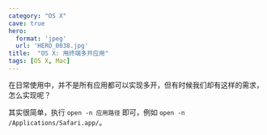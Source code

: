 ```yaml
---
category: "OS X"
cave: true
hero:
  format: 'jpeg'
  url: 'HERO_0038.jpg'
title:  "OS X: 用终端多开应用"
tags: [OS X, Mac]
---
```

在日常使用中，并不是所有应用都可以实现多开，但有时候我们却有这样的需求，怎么实现呢？

其实很简单，执行 `open -n 应用路径` 即可，例如 `open -n /Applications/Safari.app/`。





